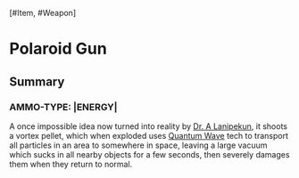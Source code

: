 [#Item, #Weapon]

# Polaroid Gun

## Summary

### AMMO-TYPE: |ENERGY|


A once impossible idea now turned into reality by [Dr. A Lanipekun](../../../Influential%20Persons/Dr.%20J.%20Pekulani.md), it shoots a vortex pellet, which when exploded uses [Quantum Wave](../../../Physics/Quantum%20Wave.md) tech to transport all particles in an area to somewhere in space, leaving a large vacuum which sucks in all nearby objects for a few seconds, then severely damages them when they return to normal.